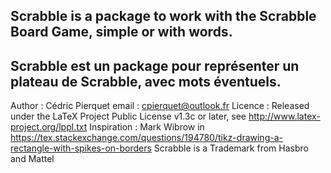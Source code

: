 Scrabble is a package to work with the Scrabble Board Game, simple or with words.
-------------------------------------------------------------------------------------
Scrabble est un package pour représenter un plateau de Scrabble, avec mots éventuels.
-------------------------------------------------------------------------------------
Author : Cédric Pierquet
email : cpierquet@outlook.fr
Licence : Released under the LaTeX Project Public License v1.3c or later, see http://www.latex-project.org/lppl.txt
Inspiration : Mark Wibrow in https://tex.stackexchange.com/questions/194780/tikz-drawing-a-rectangle-with-spikes-on-borders
Scrabble is a Trademark from Hasbro and Mattel